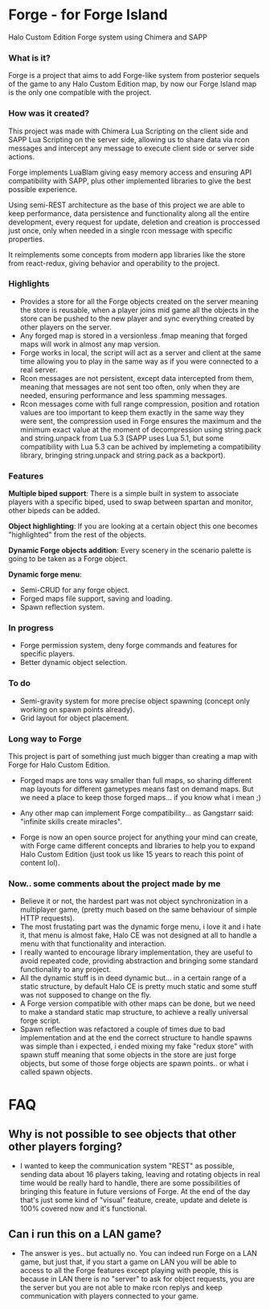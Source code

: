 # Forge - for Forge Island
Halo Custom Edition Forge system using Chimera and SAPP

### What is it?
Forge is a project that aims to add Forge-like system from posterior sequels of the game to any Halo Custom Edition map, by now our Forge Island map is the only one compatible with the project.

### How was it created?
This project was made with Chimera Lua Scripting on the client side and SAPP Lua Scripting on the server side, allowing us to share data via rcon messages and intercept any message to execute client side or server side actions.

Forge implements LuaBlam giving easy memory access and ensuring API compatibility with SAPP, plus other implemented libraries to give the best possible experience.

Using semi-REST architecture as the base of this project we are able to keep performance, data persistence and functionality along all the entire development, every request for update, deletion and creation is proccessed just once, only when needed in a single rcon message with specific properties.

It reimplements some concepts from modern app libraries like the store from react-redux, giving behavior and operability to the project.

### Highlights
- Provides a store for all the Forge objects created on the server meaning the store is reusable, when a player joins mid game all the objects in the store can be pushed to the new player and sync everything created by other players on the server.
- Any forged map is stored in a versionless .fmap meaning that forged maps will work in almost any map version.
- Forge works in local, the script will act as a server and client at the same time allowing you to play in the same way as if you were connected to a real server.
- Rcon messages are not persistent, except data intercepted from them, meaning that messages are not sent too often, only when they are needed, ensuring performance and less spamming messages.
- Rcon messages come with full range compression, position and rotation values are too important to keep them exactly in the same way they were sent, the compression used in Forge ensures the maximum and the minimum exact value at the moment of decompression using string.pack and string.unpack from Lua 5.3 (SAPP uses Lua 5.1, but some compatibility with Lua 5.3 can be achived by implemeting a compatibility library, bringing string.unpack and string.pack as a backport).

### Features
**Multiple biped support**:
There is a simple built in system to associate players with a specific biped, used to swap between spartan and monitor, other bipeds can be added.

**Object highlighting**:
If you are looking at a certain object this one becomes "highlighted" from the rest of the objects.

**Dynamic Forge objects addition**:
Every scenery in the scenario palette is going to be taken as a Forge object.

**Dynamic forge menu**:
- Semi-CRUD for any forge object.
- Forged maps file support, saving and loading.
- Spawn reflection system.

### In progress
- Forge permission system, deny forge commands and features for specific players.
- Better dynamic object selection.

### To do
- Semi-gravity system for more precise object spawning (concept only working on spawn points already).
- Grid layout for object placement.

### Long way to Forge
This project is part of something just much bigger than creating a map with Forge for Halo Custom Edition.

- Forged maps are tons way smaller than full maps, so sharing different map layouts for different gametypes means fast on demand maps. But we need a place to keep those forged maps... if you know what i mean ;)

- Any other map can implement Forge compatibility... as Gangstarr said: "infinite skills create miracles".

- Forge is now an open source project for anything your mind can create, with Forge came different concepts and libraries to help you to expand Halo Custom Edition (just took us like 15 years to reach this point of content lol).

### Now.. some comments about the project made by me

- Believe it or not, the hardest part was not object synchronization in a multiplayer game, (pretty much based on the same behaviour of simple HTTP requests).
- The most frustating part was the dynamic forge menu, i love it and i hate it, that menu is almost fake, Halo CE was not designed at all to handle a menu with that functionality and interaction.
- I really wanted to encourage library implementation, they are useful to avoid repeated code, providing abstraction and bringing some standard functionality to any project.
- All the dynamic stuff is in deed dynamic but... in a certain range of a static structure, by default Halo CE is pretty much static and some stuff was not supposed to change on the fly.
- A Forge version compatible with other maps can be done, but we need to make a standard static map structure, to achieve a really universal forge script.
- Spawn reflection was refactored a couple of times due to bad implementation and at the end the correct structure to handle spawns was simple than i expected, i ended mixing my fake "redux store" with spawn stuff meaning that some objects in the store are just forge objects, but some of those forge objects are spawn points.. or what i called spawn objects.

# FAQ

## Why is not possible to see objects that other other players forging? 
- I wanted to keep the communication system "REST" as possible, sending data about 16 players taking, leaving and rotating objects in real time would be really hard to handle, there are some possibilities of bringing this feature in future versions of Forge. At the end of the day that's just some kind of "visual" feature, create, update and delete is 100% covered now and it's functional.

## Can i run this on a LAN game?
- The answer is yes.. but actually no. You can indeed run Forge on a LAN game, but just that, if you start a game on LAN you will be able to access to all the Forge features except playing with people, this is because in LAN there is no "server" to ask for object requests, you are the server but you are not able to make rcon replys and keep communication with players connected to your game.

